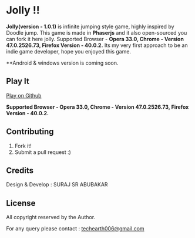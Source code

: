 # Jolly !!

**Jolly(version - 1.0.1)** is infinite jumping style game, highly inspired by Doodle jump.
This game is made in **Phaserjs** and it also open-sourced you can fork it here jolly. 
Supported Browser - **Opera 33.0, Chrome - Version 47.0.2526.73, Firefox Version - 40.0.2.**
Its my very first approach to be an indie game developer, hope you enjoyed this game.

**Android & windows version is coming soon.

## Play It

[Play on Github](http://sadiqabubakar526.github.io/Jolly/)





**Supported Browser - Opera 33.0, Chrome - Version 47.0.2526.73, Firefox Version - 40.0.2.**

## Contributing

1. Fork it!
2. Submit a pull request :)

## Credits

Design & Develop : SURAJ SR ABUBAKAR

## License

All copyright reserved by the Author.

For any query please contact : techearth006@gmail.com





